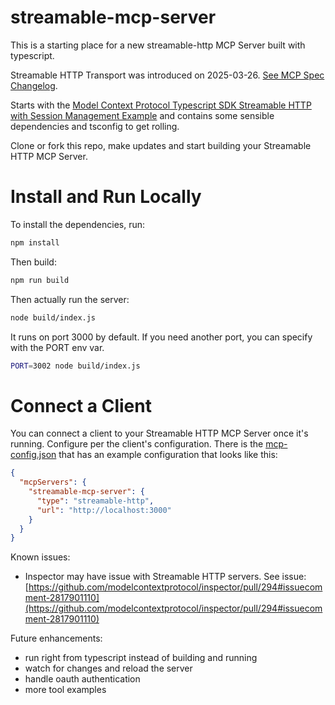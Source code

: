 # streamable-mcp-server

This is a starting place for a new streamable-http MCP Server built with typescript.

Streamable HTTP Transport was introduced on 2025-03-26. [See MCP Spec Changelog](https://modelcontextprotocol.io/specification/2025-03-26/changelog).

Starts with the [Model Context Protocol Typescript SDK Streamable HTTP with Session Management Example](https://github.com/modelcontextprotocol/typescript-sdk?tab=readme-ov-file#with-session-management) and contains some sensible dependencies and tsconfig to get rolling.

Clone or fork this repo, make updates and start building your Streamable HTTP MCP Server.

# Install and Run Locally

To install the dependencies, run:

```bash
npm install
```

Then build:

```bash
npm run build
```

Then actually run the server:

```bash
node build/index.js
```

It runs on port 3000 by default. If you need another port, you can specify with the PORT env var.

```bash
PORT=3002 node build/index.js
```

# Connect a Client

You can connect a client to your Streamable HTTP MCP Server once it's running. Configure per the client's configuration. There is the [mcp-config.json](/mcp-config.json) that has an example configuration that looks like this:
```json
{
  "mcpServers": {
    "streamable-mcp-server": {
      "type": "streamable-http",
      "url": "http://localhost:3000"
    }
  }
}
```

Known issues:
- Inspector may have issue with Streamable HTTP servers. See issue: [https://github.com/modelcontextprotocol/inspector/pull/294#issuecomment-2817901110](https://github.com/modelcontextprotocol/inspector/pull/294#issuecomment-2817901110)

Future enhancements:
- run right from typescript instead of building and running
- watch for changes and reload the server
- handle oauth authentication
- more tool examples


